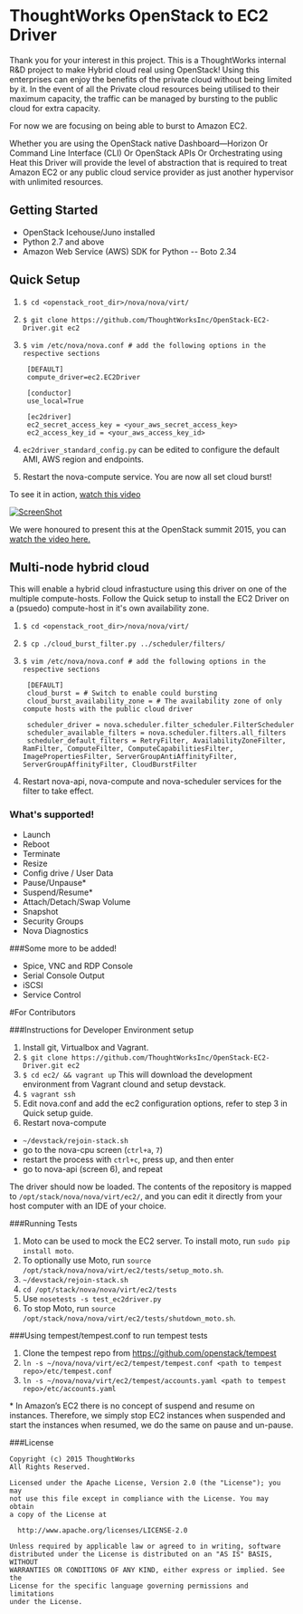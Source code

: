 # ThoughtWorks OpenStack to EC2 Driver

Thank you for your interest in this project. 
This is a ThoughtWorks internal R&D project to make Hybrid cloud real using OpenStack!
Using this enterprises can enjoy the benefits of the private cloud without being limited by it. 
In the event of all the Private cloud resources being utilised to their maximum capacity, the traffic can be managed by bursting to the public cloud for extra capacity. 

For now we are focusing on being able to burst to Amazon EC2.

Whether you are using the 
OpenStack native Dashboard—Horizon
Or Command Line Interface (CLI) 
Or OpenStack APIs
Or Orchestrating using Heat
this Driver will provide the level of abstraction that is required to treat Amazon EC2 or any public cloud service provider as just another hypervisor with unlimited resources. 

## Getting Started

- OpenStack Icehouse/Juno installed
- Python 2.7 and above
- Amazon Web Service (AWS) SDK for Python --  Boto 2.34

## Quick Setup

1. `$ cd <openstack_root_dir>/nova/nova/virt/`
2. `$ git clone https://github.com/ThoughtWorksInc/OpenStack-EC2-Driver.git ec2`
3. `$ vim /etc/nova/nova.conf # add the following options in the respective sections`

        [DEFAULT]
        compute_driver=ec2.EC2Driver

        [conductor]
        use_local=True

        [ec2driver]
        ec2_secret_access_key = <your_aws_secret_access_key>
        ec2_access_key_id = <your_aws_access_key_id>
4. `ec2driver_standard_config.py` can be edited to configure the default AMI, AWS region and endpoints. 
5. Restart the nova-compute service. You are now all set cloud burst!
 
To see it in action, [watch this video](https://www.youtube.com/watch?v=DiMbp9go-To)

[![ScreenShot](https://github.com/stackforge/ec2-driver/blob/master/img/hybrid_cloud.png)](https://www.youtube.com/watch?v=DiMbp9go-To)

We were honoured to present this at the OpenStack summit 2015, you can [watch the video here.](https://www.youtube.com/watch?v=RSC0OYrJey8)

## Multi-node hybrid cloud
This will enable a hybrid cloud infrastucture using this driver on one of the multiple compute-hosts. Follow the Quick setup to install the EC2 Driver on a (psuedo) compute-host in it's own availability zone. 

1. `$ cd <openstack_root_dir>/nova/nova/virt/`
2. `$ cp ./cloud_burst_filter.py ../scheduler/filters/`
3. `$ vim /etc/nova/nova.conf # add the following options in the respective sections`

        [DEFAULT]
        cloud_burst = # Switch to enable could bursting
        cloud_burst_availability_zone = # The availability zone of only compute hosts with the public cloud driver

        scheduler_driver = nova.scheduler.filter_scheduler.FilterScheduler
        scheduler_available_filters = nova.scheduler.filters.all_filters
        scheduler_default_filters = RetryFilter, AvailabilityZoneFilter, RamFilter, ComputeFilter, ComputeCapabilitiesFilter, ImagePropertiesFilter, ServerGroupAntiAffinityFilter, ServerGroupAffinityFilter, CloudBurstFilter
4. Restart nova-api, nova-compute and nova-scheduler services for the filter to take effect.


### What's supported!
- Launch
- Reboot
- Terminate
- Resize
- Config drive / User Data
- Pause/Unpause*
- Suspend/Resume* 
- Attach/Detach/Swap Volume 
- Snapshot
- Security Groups
- Nova Diagnostics

###Some more to be added!

- Spice, VNC and RDP Console
- Serial Console Output
- iSCSI 
- Service Control


#For Contributors

###Instructions for Developer Environment setup
1. Install git, Virtualbox and Vagrant.
2. `$ git clone https://github.com/ThoughtWorksInc/OpenStack-EC2-Driver.git ec2`
3. `$ cd ec2/ && vagrant up` This will download the development environment from Vagrant clound and setup devstack. 
4. `$ vagrant ssh`
5. Edit nova.conf and add the ec2 configuration options, refer to step 3 in Quick setup guide.
6. Restart nova-compute
  - `~/devstack/rejoin-stack.sh`
  - go to the nova-cpu screen (`ctrl+a`, `7`)
  - restart the process with `ctrl+c`, press up, and then enter
  - go to nova-api (screen 6), and repeat
  
The driver should now be loaded. The contents of the repository is mapped to `/opt/stack/nova/nova/virt/ec2/`, and you can edit it directly from your host computer with an IDE of your choice.

###Running Tests
1. Moto can be used to mock the EC2 server. To install moto, run `sudo pip install moto`.
2. To optionally use Moto, run `source /opt/stack/nova/nova/virt/ec2/tests/setup_moto.sh`.
3. `~/devstack/rejoin-stack.sh`
4. `cd /opt/stack/nova/nova/virt/ec2/tests`
5. Use `nosetests -s test_ec2driver.py`
6. To stop Moto, run `source /opt/stack/nova/nova/virt/ec2/tests/shutdown_moto.sh`.

###Using tempest/tempest.conf to run tempest tests
1. Clone the tempest repo from https://github.com/openstack/tempest
2. `ln -s ~/nova/nova/virt/ec2/tempest/tempest.conf <path to tempest repo>/etc/tempest.conf`
3. `ln -s ~/nova/nova/virt/ec2/tempest/accounts.yaml <path to tempest repo>/etc/accounts.yaml`

\* In Amazon’s EC2 there is no concept of suspend and resume on instances. Therefore, we simply stop EC2 instances when suspended and start the instances when resumed, we do the same on pause and un-pause.

###License

    Copyright (c) 2015 ThoughtWorks
    All Rights Reserved.

    Licensed under the Apache License, Version 2.0 (the "License"); you may
    not use this file except in compliance with the License. You may obtain
    a copy of the License at

      http://www.apache.org/licenses/LICENSE-2.0

    Unless required by applicable law or agreed to in writing, software
    distributed under the License is distributed on an "AS IS" BASIS, WITHOUT
    WARRANTIES OR CONDITIONS OF ANY KIND, either express or implied. See the
    License for the specific language governing permissions and limitations
    under the License.
